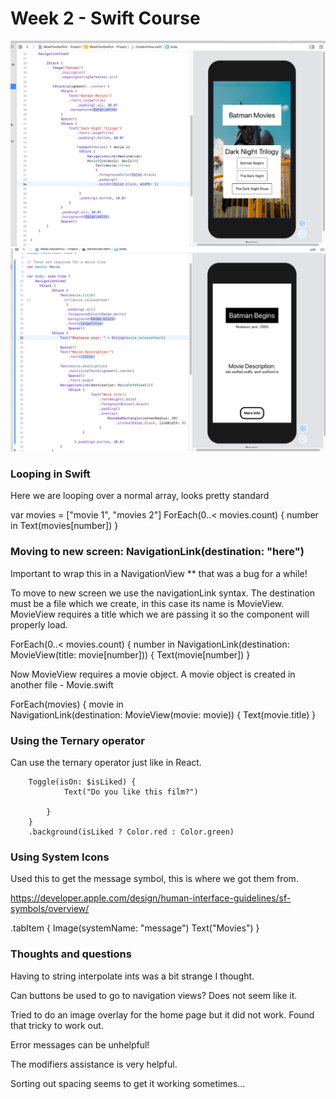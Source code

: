 # Week 2 - Swift Course

![](images/batman1.png)
![](images/batman2.png)

### Looping in Swift

Here we are looping over a normal array, looks pretty standard

var movies = ["movie 1", "movies 2"]
ForEach(0..< movies.count) { number in
	Text(movies[number])
}

### Moving to new screen: NavigationLink(destination: "here")

Important to wrap this in a NavigationView ** that was a bug for a while!

To move to  new screen we use the navigationLink syntax.
The destination must be a file which we create, in this case its name is MovieView.
MovieView requires a title which we are passing it so the component will properly load.

ForEach(0..< movies.count) { number in
	NavigationLink(destination:
     MovieView(title: movie[number])) {
     	Text(movie[number])
 }


Now MovieView requires a movie object.
A movie object is created in another file - Movie.swift

  ForEach(movies) { movie in                  
                        NavigationLink(destination:
                                MovieView(movie: movie)) {
                                Text(movie.title)
                        }


### Using the Ternary operator

Can use the ternary operator just like in React.

		Toggle(isOn: $isLiked) {
                Text("Do you like this film?")

            }
        }
        .background(isLiked ? Color.red : Color.green)


### Using System Icons

Used this to get the message symbol, this is where we got them from.

https://developer.apple.com/design/human-interface-guidelines/sf-symbols/overview/


  .tabItem {
                Image(systemName: "message")
                Text("Movies")
            }


### Thoughts and questions

Having to string interpolate ints was a bit strange I thought.

Can buttons be used to go to navigation views?  Does not seem like it.

Tried to do an image overlay for the home page but it did not work.  Found that tricky to work out. 

Error messages can be unhelpful!

The modifiers assistance is very helpful.

Sorting out spacing seems to get it working sometimes...
